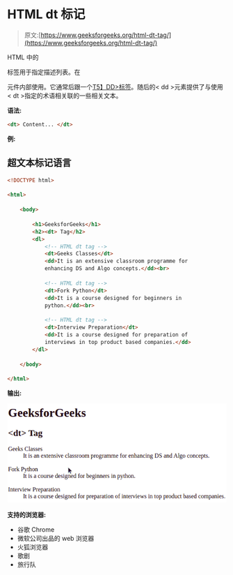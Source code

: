 # HTML dt 标记

> 原文:[https://www.geeksforgeeks.org/html-dt-tag/](https://www.geeksforgeeks.org/html-dt-tag/)

HTML 中的

标签用于指定描述列表。在

元件内部使用。它通常后跟一个[T5】DD>标签](https://www.geeksforgeeks.org/html-dd-tag/)。随后的< dd >元素提供了与使用< dt >指定的术语相关联的一些相关文本。

**语法:**

```html
<dt> Content... </dt>
```

**例:**

## 超文本标记语言

```html
<!DOCTYPE html>

<html>

    <body>

        <h1>GeeksforGeeks</h1>
        <h2><dt> Tag</h2>
        <dl>
            <!-- HTML dt tag -->
            <dt>Geeks Classes</dt>
            <dd>It is an extensive classroom programme for
            enhancing DS and Algo concepts.</dd><br>

            <!-- HTML dt tag -->
            <dt>Fork Python</dt>
            <dd>It is a course designed for beginners in
            python.</dd><br>

            <!-- HTML dt tag -->
            <dt>Interview Preparation</dt>
            <dd>It is a course designed for preparation of
            interviews in top product based companies.</dd>
        </dl>

    </body>

</html>                   
```

**输出:**

![](img/1093b2f7823199752753d1ac58bb4cb4.png)

**支持的浏览器:**

*   谷歌 Chrome
*   微软公司出品的 web 浏览器
*   火狐浏览器
*   歌剧
*   旅行队